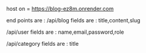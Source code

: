 host on = https://blog-ez8m.onrender.com

end points are : 
/api/blog
fields are : title,content,slug

/api/user
fields are : name,email,password,role

/api/category
fields are : title
